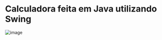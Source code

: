 # Calculadora feita em Java utilizando Swing
![image](https://github.com/Saaanzio/JogoDaVelha/assets/128072794/b1df78ce-d552-47c2-8905-aca25821ce1b)
